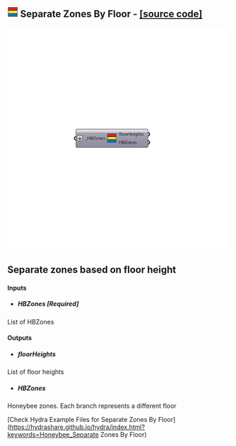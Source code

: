 ## ![](../../images/icons/Separate_Zones_By_Floor.png) Separate Zones By Floor - [[source code]](https://github.com/ladybug-tools/honeybee-legacy/tree/master/src/Honeybee_Separate%20Zones%20By%20Floor.py)

![](../../images/components/Separate_Zones_By_Floor.png)

Separate zones based on floor height
 -
 

#### Inputs
* ##### HBZones [Required]
List of HBZones

#### Outputs
* ##### floorHeights
List of floor heights
* ##### HBZones
Honeybee zones. Each branch represents a different floor


[Check Hydra Example Files for Separate Zones By Floor](https://hydrashare.github.io/hydra/index.html?keywords=Honeybee_Separate Zones By Floor)